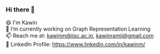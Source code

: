 ### Hi there 👋

<!--
**kawinm/kawinm** is a ✨ _special_ ✨ repository because its `README.md` (this file) appears on your GitHub profile.

Here are some ideas to get you started:

- 🔭 I’m currently working on ...
- 🌱 I’m currently learning ...
- 👯 I’m looking to collaborate on ...
- 🤔 I’m looking for help with ...
- 💬 Ask me about ...
- 📫 How to reach me: ...
- 😄 Pronouns: ...
- ⚡ Fun fact: ...
-->

😄 I'm Kawin  
🔭 I’m currently working on Graph Representation Learning  
📫 Reach me at: kawinm@iisc.ac.in, kawinramji@gmail.com  
👯 LinkedIn Profile: https://www.linkedin.com/in/kawinm/
